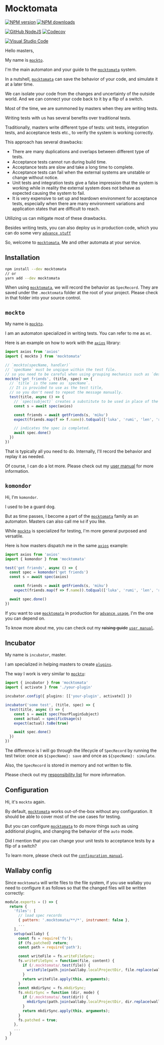 # Mocktomata

[![NPM version][npm-image]][npm-url]
[![NPM downloads][downloads-image]][downloads-url]

[![GitHub NodeJS][github-nodejs]][github-action-url]
[![Codecov][codecov-image]][codecov-url]

[![Visual Studio Code][vscode-image]][vscode-url]

Hello masters,

My name is [`mockto`](#mockto).

I'm the main automaton and your guide to the [`mocktomata`][mocktomata] system.

In a nutshell, [`mocktomata`][mocktomata] can save the behavior of your code,
and simulate it at a later time.

We can isolate your code from the changes and uncertainty of the outside world.
And we can connect your code back to it by a flip of a switch.

Most of the time, we are summoned by masters when they are writing tests.

Writing tests with us has several benefits over traditional tests.

Traditionally,
masters write different type of tests: unit tests, integration tests, and acceptance tests etc.,
to verify the system is working correctly.

This approach has several drawbacks:

- There are many duplications and overlaps between different type of tests.
- Acceptance tests cannot run during build time.
- Acceptance tests are slow and take a long time to complete.
- Acceptance tests can fail when the external systems are unstable or change without notice.
- Unit tests and integration tests give a false impression that the system is working while in reality the external system does not behave as expected causing the system to fail.
- It is very expensive to set up and teardown environment for acceptance tests, especially when there are many environment variations and application states that are difficult to reach.

Utilizing us can mitigate most of these drawbacks.

Besides writing tests, you can also deploy us in production code,
which you can do some very [`advance stuff`][advance-use-cases]

So, welcome to [`mocktomata`][mocktomata],
Me and other automata at your service.

## Installation

```sh
npm install --dev mocktomata
// or
yarn add --dev mocktomata
```

When using [`mocktomata`][mocktomata],
we will record the behavior as `SpecRecord`.
They are saved under the `.mocktomata` folder at the root of your project.
Please check in that folder into your source control.

## `mockto`

My name is [`mockto`][mockto].

I am an automaton specialized in writing tests.
You can refer to me as `mt`.

Here is an example on how to work with the [`axios`][axios] library:

```ts
import axios from 'axios'
import { mockto } from 'mocktomata'

// `mockto(specName, handler)`
// `specName` must be unqique within the test file.
// so you need to be careful when using grouping mechanics such as `describe()`
mockto('get friends', (title, spec) => {
  // `title` is the same as `specName`.
  // It is provided to use as the test title,
  // so you don't need to repeat the message manually.
  test(title, async () => {
    // `spec(subject)` creates a substitute to be used in place of the `subject`
    const s = await spec(axios)

    const friends = await getFriends(s, 'miku')
    expect(friends.map(f => f.name)).toEqual(['luka', 'rumi', 'len', 'ren'])

    // indicates the spec is completed.
    await spec.done()
  })
})
```

That is typically all you need to do.
Internally, I'll record the behavior and replay it as needed.

Of course, I can do a lot more.
Please check out my [user manual][mockto] for more information.

## `komondor`

Hi, I'm `komondor`.

I used to be a guard dog.

But as time passes, I become a part of the [`mocktomata`][mocktomata] family as an automaton.
Masters can also call me `kd` if you like.

While [`mockto`](#mockto) is specialized for testing,
I'm more general purposed and versatile.

Here is how masters dispatch me in the same [`axios`][axios] example:

```ts
import axios from 'axios'
import { komondor } from 'mocktomata'

test('get friends', async () => {
  const spec = komondor('get friends')
  const s = await spec(axios)

    const friends = await getFriends(s, 'miku')
    expect(friends.map(f => f.name)).toEqual(['luka', 'rumi', 'len', 'ren'])

  await spec.done()
})
```

If you want to use [`mocktomata`][mocktomata] in production for [`advance usage`][advance-use-cases],
I'm the one you can depend on.

To know more about me, you can check out my ~~raising guide~~ [`user manual`][komondor].

## Incubator

My name is `incubator`, master.

I am specialized in helping masters to create [`plugins`][plugin].

The way I work is very similar to [`mockto`](#mockto):

```ts
import { incubator } from 'mocktomata'
import { activate } from './your-plugin'

incubator.config({ plugins: [['your-plugin', activate]] })

incubator('some test', (title, spec) => {
  test(title, async () => {
    const s = await spec(YourPluginSubject)
    const actual = specificUsage(s)
    expect(actual).toBe(true)

    await spec.done()
  })
})
```

The difference is I will go through the lifecycle of `SpecRecord` by running the test twice:
once as `${specName}: save` and once as `${specName}: simulate`.

Also, the `SpecRecord` is stored in memory and not written to file.

Please check out my [responsibility list][incubator] for more information.

## Configuration

Hi, it's `mockto` again.

By default, [`mocktomata`][mocktomata] works out-of-the-box without any configuration.
It should be able to cover most of the use cases for testing.

But you can configure [`mocktomata`][mocktomata] to do more things such as using additional plugins, and changing the behavior of the `auto` mode.

Did I mention that you can change your unit tests to acceptance tests by a flip of a switch?

To learn more, please check out the [`configuration manual`][configuration].

## Wallaby config

Since `mocktomata` will write files to the file system, if you use wallaby you need to configure it as follows so that the changed files will be written correctly:

```js
module.exports = () => {
  return {
    'files': [
      // load spec records
      { pattern: '.mocktomata/**/*', instrument: false },
      ...
    ],
    setup(wallaby) {
      const fs = require('fs');
      if (fs.patched) return;
      const path = require('path');

      const writeFile = fs.writeFileSync;
      fs.writeFileSync = function(file, content) {
        if (/.mocktomata/.test(file)) {
          writeFile(path.join(wallaby.localProjectDir, file.replace(wallaby.projectCacheDir, '')), content);
        }
        return writeFile.apply(this, arguments);
      }
      const mkdirSync = fs.mkdirSync;
      fs.mkdirSync = function (dir, mode) {
        if (/.mocktomata/.test(dir)) {
          mkdirSync(path.join(wallaby.localProjectDir, dir.replace(wallaby.projectCacheDir, '')), mode);
        }
        return mkdirSync.apply(this, arguments);
      }
      fs.patched = true;
    },
    ...
  }
}
```

[advance-use-cases]: https://github.com/mocktomata/mocktomata/blob/master/docs/advance-use-cases.md
[axios]: https://www.npmjs.com/package/axios
[codecov-image]: https://codecov.io/gh/mocktomata/mocktomata/branch/master/graph/badge.svg
[codecov-url]: https://codecov.io/gh/mocktomata/mocktomata
[configuration]: https://github.com/mocktomata/mocktomata/blob/master/docs/configuration.md
[downloads-image]: https://img.shields.io/npm/dm/mocktomata.svg?style=flat
[downloads-url]: https://npmjs.org/package/mocktomata
[github-action-url]: https://github.com/mocktomata/mocktomata/actions
[github-nodejs]: https://github.com/mocktomata/mocktomata/workflows/release/badge.svg
[incubator]: https://github.com/mocktomata/mocktomata/blob/master/docs/incubator.md
[komondor]: https://github.com/mocktomata/mocktomata/blob/master/docs/komondor.md
[mockto]: https://github.com/mocktomata/mocktomata/blob/master/docs/mockto.md
[mocktomata]: https://github.com/mocktomata/mocktomata/blob/master/packages/mocktomata
[npm-image]: https://img.shields.io/npm/v/mocktomata.svg?style=flat
[npm-url]: https://www.npmjs.com/package/mocktomata
[plugin]: https://github.com/mocktomata/mocktomata/blob/master/docs/plugin.md
[spec]: https://github.com/mocktomata/mocktomata/blob/master/docs/spec.md
[vscode-image]: https://img.shields.io/badge/vscode-ready-green.svg
[vscode-url]: https://code.visualstudio.com/
